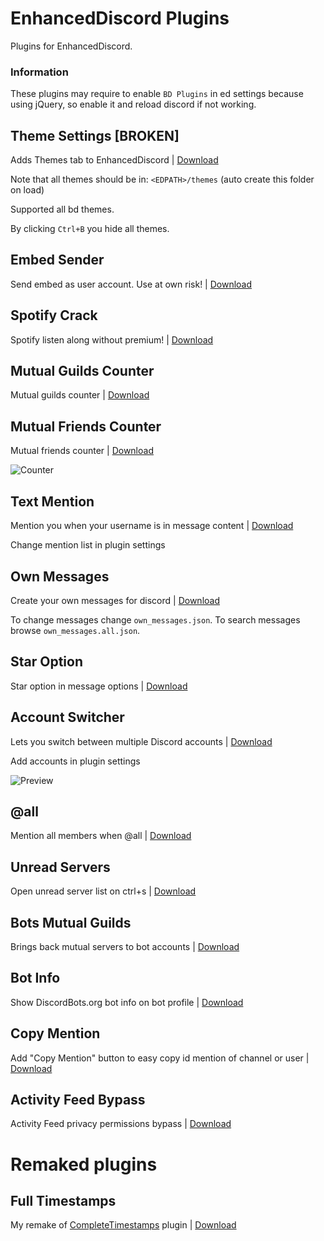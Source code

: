 # EnhancedDiscord Plugins
Plugins for EnhancedDiscord.

### Information
These plugins may require to enable `BD Plugins` in ed settings because using jQuery, so enable it and reload discord if not working.

## Theme Settings [BROKEN]
Adds Themes tab to EnhancedDiscord | [Download](https://raw.githubusercontent.com/juby210-PL/EnhancedDiscord-plugins/master/theme_settings.js)

Note that all themes should be in: `<EDPATH>/themes` (auto create this folder on load)

Supported all bd themes.

By clicking `Ctrl+B` you hide all themes.

## Embed Sender
Send embed as user account. Use at own risk! | [Download](https://raw.githubusercontent.com/juby210-PL/EnhancedDiscord-plugins/master/embed_sender.js)

<!--![Embed Sender](https://i.imgur.com/ZZwhF86.png)-->

## Spotify Crack
Spotify listen along without premium! | [Download](https://raw.githubusercontent.com/juby210-PL/EnhancedDiscord-plugins/master/spotify_crack.js)

## Mutual Guilds Counter
Mutual guilds counter | [Download](https://raw.githubusercontent.com/juby210-PL/EnhancedDiscord-plugins/master/mutual_guilds_counter.js)

## Mutual Friends Counter
Mutual friends counter | [Download](https://raw.githubusercontent.com/juby210-PL/EnhancedDiscord-plugins/master/mutual_friends_counter.js)

![Counter](https://i.imgur.com/4PjfsN6.png)

## Text Mention
Mention you when your username is in message content | [Download](https://raw.githubusercontent.com/juby210-PL/EnhancedDiscord-plugins/master/textmention.js)

Change mention list in plugin settings

## Own Messages
Create your own messages for discord | [Download](https://raw.githubusercontent.com/juby210-PL/EnhancedDiscord-plugins/master/own_messages.js)

To change messages change `own_messages.json`. To search messages browse `own_messages.all.json`.

## Star Option
Star option in message options | [Download](https://raw.githubusercontent.com/juby210-PL/EnhancedDiscord-plugins/master/staroption.js)

## Account Switcher
Lets you switch between multiple Discord accounts | [Download](https://raw.githubusercontent.com/juby210-PL/EnhancedDiscord-plugins/master/account_switcher.js)

Add accounts in plugin settings

![Preview](https://i.imgur.com/KkH0Sga.png)

## @all
Mention all members when @all | [Download](https://raw.githubusercontent.com/juby210-PL/EnhancedDiscord-plugins/master/at_all.js)

## Unread Servers
Open unread server list on ctrl+s | [Download](https://raw.githubusercontent.com/juby210-PL/EnhancedDiscord-plugins/master/unread_servers.js)

## Bots Mutual Guilds
Brings back mutual servers to bot accounts | [Download](https://raw.githubusercontent.com/juby210-PL/EnhancedDiscord-plugins/master/bots_mutual_guilds.js)

## Bot Info
Show DiscordBots.org bot info on bot profile | [Download](https://raw.githubusercontent.com/juby210-PL/EnhancedDiscord-plugins/master/bot_info.js)

## Copy Mention
Add "Copy Mention" button to easy copy id mention of channel or user | [Download](https://raw.githubusercontent.com/juby210-PL/EnhancedDiscord-plugins/master/copy_mention.js)

## Activity Feed Bypass
Activity Feed privacy permissions bypass | [Download](https://raw.githubusercontent.com/juby210-PL/EnhancedDiscord-plugins/master/activity_feed_bypass.js)

# Remaked plugins
## Full Timestamps
My remake of [CompleteTimestamps](https://github.com/mwittrien/BetterDiscordAddons/tree/master/Plugins/CompleteTimestamps) plugin | [Download](https://raw.githubusercontent.com/juby210-PL/EnhancedDiscord-plugins/master/full_timestamps.js)
